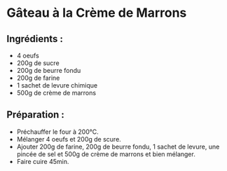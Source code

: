 # Gâteau à la Crème de Marrons 

## Ingrédients :
* 4 oeufs
* 200g de sucre
* 200g de beurre fondu
* 200g de farine
* 1 sachet de levure chimique
* 500g de crème de marrons

## Préparation :
* Préchauffer le four à 200°C.
* Mélanger 4 oeufs et 200g de scure.
* Ajouter 200g de farine, 200g de beurre fondu, 1 sachet de levure, une pincée de sel et 500g de crème de marrons et bien mélanger.
* Faire cuire 45min.